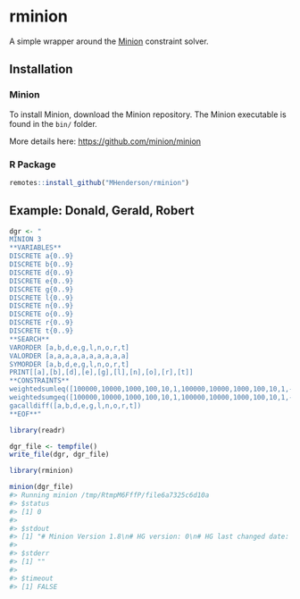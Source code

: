 
<!-- README.md is generated from README.Rmd. Please edit that file -->

# rminion

A simple wrapper around the [Minion](https://github.com/minion/minion)
constraint solver.

## Installation

### Minion

To install Minion, download the Minion repository. The Minion executable
is found in the `bin/` folder.

More details here: <https://github.com/minion/minion>

### R Package

``` r
remotes::install_github("MHenderson/rminion")
```

## Example: Donald, Gerald, Robert

``` r
dgr <- "
MINION 3
**VARIABLES**
DISCRETE a{0..9}
DISCRETE b{0..9}
DISCRETE d{0..9}
DISCRETE e{0..9}
DISCRETE g{0..9}
DISCRETE l{0..9}
DISCRETE n{0..9}
DISCRETE o{0..9}
DISCRETE r{0..9}
DISCRETE t{0..9}
**SEARCH**
VARORDER [a,b,d,e,g,l,n,o,r,t]
VALORDER [a,a,a,a,a,a,a,a,a,a]
SYMORDER [a,b,d,e,g,l,n,o,r,t]
PRINT[[a],[b],[d],[e],[g],[l],[n],[o],[r],[t]]
**CONSTRAINTS**
weightedsumleq([100000,10000,1000,100,10,1,100000,10000,1000,100,10,1,-100000,-10000,-1000,-100,-10,-1], [d,o,n,a,l,d,g,e,r,a,l,d,r,o,b,e,r,t], 0)
weightedsumgeq([100000,10000,1000,100,10,1,100000,10000,1000,100,10,1,-100000,-10000,-1000,-100,-10,-1], [d,o,n,a,l,d,g,e,r,a,l,d,r,o,b,e,r,t], 0)
gacalldiff([a,b,d,e,g,l,n,o,r,t])
**EOF**"
```

``` r
library(readr)

dgr_file <- tempfile()
write_file(dgr, dgr_file)
```

``` r
library(rminion)

minion(dgr_file)
#> Running minion /tmp/RtmpM6FffP/file6a7325c6d10a
#> $status
#> [1] 0
#> 
#> $stdout
#> [1] "# Minion Version 1.8\n# HG version: 0\n# HG last changed date: unknown\n#  Run at: UTC Fri Jan  1 17:08:50 2021\n\n#    http://minion.sourceforge.net\n# If you have problems with Minion or find any bugs, please tell us!\n# Mailing list at: https://mailman.cs.st-andrews.ac.uk/mailman/listinfo/mug\n# Input filename: /tmp/RtmpM6FffP/file6a7325c6d10a\n# Command line: minion /tmp/RtmpM6FffP/file6a7325c6d10a \nParsing Time: 0.000000\nSetup Time: 0.000000\nFirst Node Time: 0.000000\nInitial Propagate: 0.000000\nFirst node time: 0.000000\nSol: 4 \nSol: 3 \nSol: 5 \nSol: 9 \nSol: 1 \nSol: 8 \nSol: 6 \nSol: 2 \nSol: 7 \nSol: 0 \n\nSolution Number: 1\nTime:0.100000\nNodes: 13873\n\nSolve Time: 0.160000\nTotal Time: 0.160000\nTotal System Time: 0.000000\nTotal Wall Time: 0.158444\nMaximum RSS (kB): 79760\nTotal Nodes: 13873\nProblem solvable?: yes\nSolutions Found: 1\n"
#> 
#> $stderr
#> [1] ""
#> 
#> $timeout
#> [1] FALSE
```
